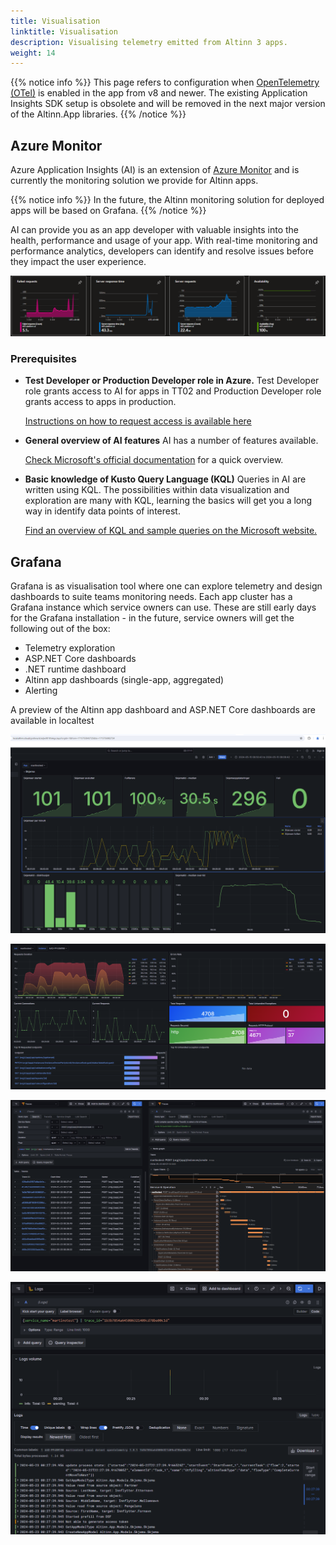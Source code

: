 ```yaml
---
title: Visualisation
linktitle: Visualisation
description: Visualising telemetry emitted from Altinn 3 apps.
weight: 14
---
```


{{% notice info %}}
This page refers to configuration when [OpenTelemetry (OTel)](https://opentelemetry.io/) is enabled in the app from v8 and newer.
The existing Application Insights SDK setup is obsolete and will be removed in the next major version of the Altinn.App libraries. 
{{% /notice %}}


## Azure Monitor

Azure Application Insights (AI) is an extension of 
[Azure Monitor](https://learn.microsoft.com/en-us/azure/azure-monitor/overview) and is currently the monitoring solution
we provide for Altinn apps. 

{{% notice info %}}
In the future, the Altinn monitoring solution for deployed apps will be based on Grafana.
{{% /notice %}}

AI can provide you as an app developer with valuable insights into the health, performance and usage of your app.
With real-time monitoring and performance analytics, developers can identify and resolve issues before they impact the 
user experience. 

![Illustration of AI graphs](ai-overview.png "Illustration of AI graphs")

### Prerequisites

- **Test Developer or Production Developer role in Azure.**
    Test Developer role grants access to AI for apps in TT02 and Production Developer role grants access to apps in production.

    [Instructions on how to request access is available here](/en/altinn-studio/v8/guides/administration/access-management/apps/)

- **General overview of AI features**
    AI has a number of features available.

    [Check Microsoft's official documentation](https://learn.microsoft.com/en-us/azure/azure-monitor/app/app-insights-overview?tabs=net)
    for a quick overview.

- **Basic knowledge of Kusto Query Language (KQL)**
    Queries in AI are written using KQL. The possibilities within data visualization and exploration are many with KQL,
    learning the basics will get you a long way in identify data points of interest.

    [Find an overview of KQL and sample queries on the Microsoft website.](https://learn.microsoft.com/en-us/azure/data-explorer/kusto/query/)


## Grafana

Grafana is as visualisation tool where one can explore telemetry and design dashboards to suite teams monitoring needs.
Each app cluster has a Grafana instance which service owners can use.
These are still early days for the Grafana installation - in the future, service owners will get the following out of the box:

* Telemetry exploration
* ASP.NET Core dashboards
* .NET runtime dashboard
* Altinn app dashboards (single-app, aggregated)
* Alerting

A preview of the Altinn app dashboard and ASP.NET Core dashboards are available in localtest

![Altinn app dashboard in Grafana](grafana-app-dashboard.png "Altinn app dashboard in Grafana")

![ASP.NET Core dashboard in Grafana](grafana-aspnetcore-dashboard.png "ASP.NET Core dashboard in Grafana")

![Exploration of traces in Grafana](grafana-explore-traces.png "Exploration of traces in Grafana")

![Exploration of logs related to a trace in Grafana](grafana-explore-logs.png "Exploration of logs related to a trace in Grafana")
